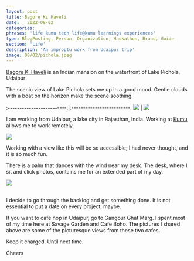 ```yaml
---
layout: post
title: Bagore Ki Haveli
date:   2022-08-02
categories:
phrases: 'life kumu tech life@kumu learnings experiences'
type: BlogPosting, Person, Organization, Hackathon, Brand, Guide
section: 'Life'
description: 'An improptu work from Udaipur trip'
image: 08/02/pichola.jpeg
---
```


<a href="https://www.google.com/search?q=bagore+ki+haveli&tbm=isch&ved=2ahUKEwjhvNv8kaj5AhWhLrcAHbIzA-AQ2-cCegQIABAA&oq=bagore+ki+haveli&gs_lcp=CgNpbWcQAzIECCMQJzIFCAAQgAQyBQgAEIAEMgUIABCABDIFCAAQgAQyBQgAEIAEMgYIABAeEAcyBAgAEBgyBAgAEBgyBAgAEBhQAFgAYIQEaABwAHgAgAHBAYgBwQGSAQMwLjGYAQCqAQtnd3Mtd2l6LWltZ8ABAQ&sclient=img&ei=PRbpYqGqCqHd3LUPsueMgA4&bih=808&biw=1512&rlz=1C5CHFA_enIN990IN990&hl=en">Bagore Ki Haveli</a> is an Indian mansion on the waterfront of Lake Pichola, Udaipur

The scenic view of Lake Pichola sets me up in a good mood. Gentle clouds with a boat on the horizon make the scene soothing.


:-------------------------:|:-------------------------:
![](jheel.jpeg)  |  ![](cafe.jpeg)

I am working from Udaipur, a lake city in Rajasthan, India. Working at <a href="https://kumu.live">Kumu</a> allows me to work remotely. 

![](pichola.jpeg)

Working with a view like this will be so accessible; I had never thought, and it is so much fun.

There is a palm that dances with the wind near my desk. The desk, where I sit and click photos, contains me for an extended part of my day.
<div style="text-align:left"><img src="palm.jpeg" /></div>
<br>

I decide to go through the backlog and get something done. It is not essential to put a date on every project, maybe.

If you want to cafe hop in Udaipur, go to Gangour Ghat Marg. I spent most of my time here at Savage Garden and Cafe Boho. The pictures I shared above are some of the picturesque views from these two cafes.

Keep it charged. Until next time.

Cheers